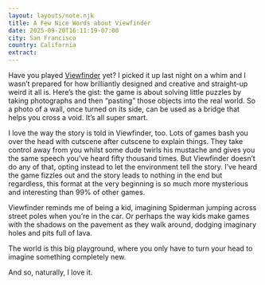 ```yaml
---
layout: layouts/note.njk
title: A Few Nice Words about Viewfinder
date: 2025-09-20T16:11:19-07:00
city: San Francisco
country: California
extract:
---
```


Have you played [Viewfinder](https://store.steampowered.com/app/1382070/Viewfinder/) yet? I picked it up last night on a whim and I wasn’t prepared for how brilliantly designed and creative and straight-up weird it all is. Here’s the gist: the game is about solving little puzzles by taking photographs and then “pasting” those objects into the real world. So a photo of a wall, once turned on its side, can be used as a bridge that helps you cross a void. It’s all super smart.

I love the way the story is told in Viewfinder, too. Lots of games bash you over the head with cutscene after cutscene to explain things. They take control away from you whilst some dude twirls his mustache and gives you the same speech you’ve heard fifty thousand times. But Viewfinder doesn’t do any of that, opting instead to let the environment tell the story. I’ve heard the game fizzles out and the story leads to nothing in the end but regardless, this format at the very beginning is so much more mysterious and interesting than 99% of other games.

Viewfinder reminds me of being a kid, imagining Spiderman jumping across street poles when you’re in the car. Or perhaps the way kids make games with the shadows on the pavement as they walk around, dodging imaginary holes and pits full of lava.

The world is this big playground, where you only have to turn your head to imagine something completely new.

And so, naturally, I love it.
